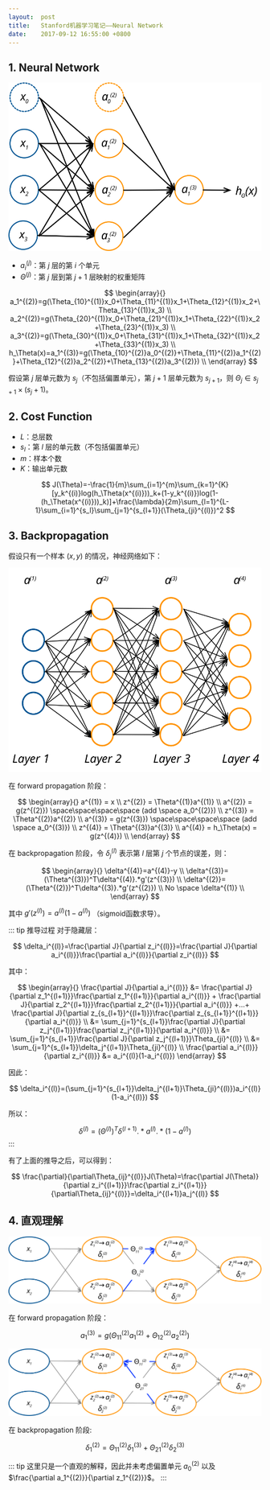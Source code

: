 ```yaml
---
layout:  post
title:   Stanford机器学习笔记——Neural Network
date:    2017-09-12 16:55:00 +0800
---
```


## 1. Neural Network

![](./img/2017/09/12/neural-network-1.svg)

- $a_i^{(j)}$：第 $j$ 层的第 $i$ 个单元
- $\Theta^{(j)}$：第 $j$ 层到第 $j+1$ 层映射的权重矩阵

$$
\begin{array}{}
a_1^{(2)}=g(\Theta_{10}^{(1)}x_0+\Theta_{11}^{(1)}x_1+\Theta_{12}^{(1)}x_2+\Theta_{13}^{(1)}x_3) \\
a_2^{(2)}=g(\Theta_{20}^{(1)}x_0+\Theta_{21}^{(1)}x_1+\Theta_{22}^{(1)}x_2+\Theta_{23}^{(1)}x_3) \\
a_3^{(2)}=g(\Theta_{30}^{(1)}x_0+\Theta_{31}^{(1)}x_1+\Theta_{32}^{(1)}x_2+\Theta_{33}^{(1)}x_3) \\
h_\Theta(x)=a_1^{(3)}=g(\Theta_{10}^{(2)}a_0^{(2)}+\Theta_{11}^{(2)}a_1^{(2)}+\Theta_{12}^{(2)}a_2^{(2)}+\Theta_{13}^{(2)}a_3^{(2)}) \\
\end{array}
$$

假设第 $j$ 层单元数为 $s_j$（不包括偏置单元），第 $j+1$ 层单元数为 $s_{j+1}$，则 $\Theta_j \in s_{j+1}\times(s_j+1)$。

## 2. Cost Function

- $L$：总层数
- $s_l$：第 $l$ 层的单元数（不包括偏置单元）
- $m$：样本个数
- $K$：输出单元数

$$ J(\Theta)=-\frac{1}{m}\sum_{i=1}^{m}\sum_{k=1}^{K}[y_k^{(i)}log(h_\Theta(x^{(i)}))_k+(1-y_k^{(i)})log(1-(h_\Theta(x^{(i)}))_k)]+\frac{\lambda}{2m}\sum_{l=1}^{L-1}\sum_{i=1}^{s_l}\sum_{j=1}^{s_{l+1}}(\Theta_{ji}^{(l)})^2 $$

## 3. Backpropagation

假设只有一个样本 $(x,y)$ 的情况，神经网络如下：

![](./img/2017/09/12/neural-network-2.svg)

在 forward propagation 阶段：

$$
\begin{array}{}
a^{(1)} = x \\
z^{(2)} = \Theta^{(1)}a^{(1)} \\
a^{(2)} = g(z^{(2)}) \space\space\space\space (add \space a_0^{(2)}) \\
z^{(3)} = \Theta^{(2)}a^{(2)} \\
a^{(3)} = g(z^{(3)}) \space\space\space\space (add \space a_0^{(3)}) \\
z^{(4)} = \Theta^{(3)}a^{(3)} \\
a^{(4)} = h_\Theta(x) = g(z^{(4)}) \\
\end{array}
$$

在 backpropagation 阶段，令 $\delta_j^{(l)}$ 表示第 $l$ 层第 $j$ 个节点的误差，则：

$$
\begin{array}{}
\delta^{(4)}=a^{(4)}-y \\
\delta^{(3)}=(\Theta^{(3)})^T\delta^{(4)}.*g'(z^{(3)}) \\
\delta^{(2)}=(\Theta^{(2)})^T\delta^{(3)}.*g'(z^{(2)}) \\
No \space \delta^{(1)} \\
\end{array}
$$

其中 $g'(z^{(l)})=a^{(l)}(1-a^{(l)})$ （sigmoid函数求导）。

::: tip 推导过程
对于隐藏层：

$$ \delta_i^{(l)}=\frac{\partial J}{\partial z_i^{(l)}}=\frac{\partial J}{\partial a_i^{(l)}}\frac{\partial a_i^{(l)}}{\partial z_i^{(l)}} $$

其中：

$$
\begin{array}{}
\frac{\partial J}{\partial a_i^{(l)}} &= \frac{\partial J}{\partial z_1^{(l+1)}}\frac{\partial z_1^{(l+1)}}{\partial a_i^{(l)}} + \frac{\partial J}{\partial z_2^{(l+1)}}\frac{\partial z_2^{(l+1)}}{\partial a_i^{(l)}} +...+  \frac{\partial J}{\partial z_{s_{l+1}}^{(l+1)}}\frac{\partial z_{s_{l+1}}^{(l+1)}}{\partial a_i^{(l)}} \\
&= \sum_{j=1}^{s_{l+1}}\frac{\partial J}{\partial z_j^{(l+1)}}\frac{\partial z_j^{(l+1)}}{\partial a_i^{(l)}} \\
&= \sum_{j=1}^{s_{l+1}}\frac{\partial J}{\partial z_j^{(l+1)}}\Theta_{ji}^{(l)} \\
&= \sum_{j=1}^{s_{l+1}}\delta_j^{(l+1)}\Theta_{ji}^{(l)} \\
\frac{\partial a_i^{(l)}}{\partial z_i^{(l)}} &= a_i^{(l)}(1-a_i^{(l)})
\end{array}
$$

因此：

$$ \delta_i^{(l)}=(\sum_{j=1}^{s_{l+1}}\delta_j^{(l+1)}\Theta_{ji}^{(l)})a_i^{(l)}(1-a_i^{(l)}) $$

所以：

$$ \delta^{(l)}=(\Theta^{(l)})^T\delta^{(l+1)}.*a^{(l)}.*(1-a^{(l)}) $$
:::

有了上面的推导之后，可以得到：

$$ \frac{\partial}{\partial\Theta_{ij}^{(l)}}J(\Theta)=\frac{\partial J(\Theta)}{\partial z_i^{(l+1)}}\frac{\partial z_i^{(l+1)}}{\partial\Theta_{ij}^{(l)}}=\delta_i^{(l+1)}a_j^{(l)} $$

## 4. 直观理解

![](./img/2017/09/12/neural-network-3.svg)

在 forward propagation 阶段：

$$ a_1^{(3)}=g(\Theta_{11}^{(2)}a_1^{(2)}+\Theta_{12}^{(2)}a_2^{(2)}) $$

![](./img/2017/09/12/neural-network-4.svg)

在 backpropagation 阶段:

$$ \delta_1^{(2)}=\Theta_{11}^{(2)}\delta_1^{(3)}+\Theta_{21}^{(2)}\delta_2^{(3)} $$

::: tip
这里只是一个直观的解释，因此并未考虑偏置单元 $a_0^{(2)}$ 以及 $\frac{\partial a_1^{(2)}}{\partial z_1^{(2)}}$。
:::
